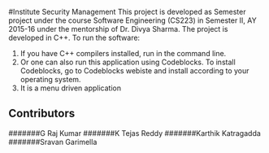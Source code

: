 #Institute Security Management
This project is developed as Semester project under the course Software Engineering (CS223) in Semester II, AY 2015-16 under the mentorship of Dr. Divya Sharma.
The project is developed in C++. 
To run the software:  

1. If you have C++ compilers installed, run in the command line.
2. Or one can also run this application using Codeblocks. To install Codeblocks, go to Codeblocks webiste and install according to your operating system.
3. It is a menu driven application

## Contributors
#######G Raj Kumar
#######K Tejas Reddy
#######Karthik Katragadda
#######Sravan Garimella




